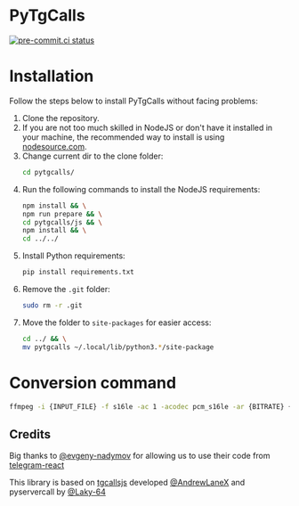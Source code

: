 # PyTgCalls

[![pre-commit.ci status](https://results.pre-commit.ci/badge/github/pytgcalls/pytgcalls/master.svg)](https://results.pre-commit.ci/latest/github/pytgcalls/pytgcalls/master)

# Installation

Follow the steps below to install PyTgCalls without facing problems:

1. Clone the repository.
2. If you are not too much skilled in NodeJS or don't have it installed in your machine, the recommended way to install is using [nodesource.com](https://nodesource.com).
3. Change current dir to the clone folder:
   ```bash
   cd pytgcalls/
   ```
4. Run the following commands to install the NodeJS requirements:
   ```bash
   npm install && \
   npm run prepare && \
   cd pytgcalls/js && \
   npm install && \
   cd ../../
   ```
5. Install Python requirements:
   ```bash
   pip install requirements.txt
   ```
6. Remove the `.git` folder:
   ```bash
   sudo rm -r .git
   ```
7. Move the folder to `site-packages` for easier access:
   ```bash
   cd ../ && \
   mv pytgcalls ~/.local/lib/python3.*/site-package
   ```

# Conversion command

```bash
ffmpeg -i {INPUT_FILE} -f s16le -ac 1 -acodec pcm_s16le -ar {BITRATE} {OUTPUT_FILE}
```

## Credits

Big thanks to [@evgeny-nadymov] for allowing us to use their code from [telegram-react]

This library is based on [tgcallsjs] developed [@AndrewLaneX] and pyservercall by [@Laky-64]

[@evgeny-nadymov]: https://github.com/evgeny-nadymov/
[@andrewlanex]: https://github.com/AndrewLaneX/
[telegram-react]: https://github.com/evgeny-nadymov/telegram-react/
[tgcallsjs]: https://github.com/tgcallsjs/tgcalls
[pyservercall]: https://github.com/pytgcalls/pyservercall/
[@laky-64]: https://github.com/Laky-64/
